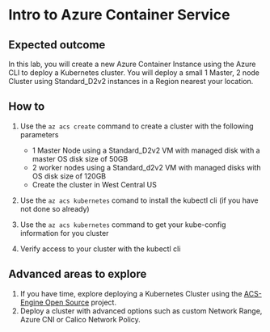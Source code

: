 # Intro to Azure Container Service

## Expected outcome

In this lab, you will create a new Azure Container Instance using the Azure CLI to deploy a Kubernetes cluster.  You will deploy a small 1 Master, 2 node Cluster using Standard_D2v2 instances in a Region nearest your location.

## How to

1. Use the ``az acs create`` command to create a cluster with the following parameters
    * 1 Master Node using a Standard_D2v2 VM with managed disk with a master OS disk size of 50GB
    * 2 worker nodes using a Standard_d2v2 VM with managed disks with OS disk size of 120GB
    * Create the cluster in West Central US

2. Use the ``az acs kubernetes`` comand to install the kubectl cli (if you have not done so already)

3. Use the ``az acs kubernetes`` command to get your kube-config information for you cluster

4. Verify access to your cluster with the kubectl cli  

## Advanced areas to explore

1. If you have time, explore deploying a Kubernetes Cluster using the [ACS-Engine Open Source](https://github.com/Azure/acs-engine) project. 
2. Deploy a cluster with advanced options such as custom Network Range, Azure CNI or Calico Network Policy. 